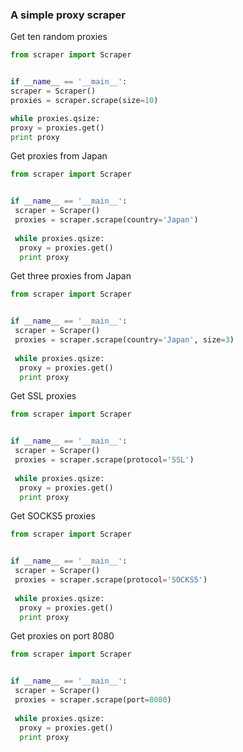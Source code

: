 ### A simple proxy scraper

Get ten random proxies 
```python	
from scraper import Scraper    


if __name__ == '__main__':
scraper = Scraper()    
proxies = scraper.scrape(size=10)  

while proxies.qsize:
proxy = proxies.get()
print proxy
```

Get proxies from Japan
```python
from scraper import Scraper


if __name__ == '__main__':
 scraper = Scraper()    
 proxies = scraper.scrape(country='Japan')
    
 while proxies.qsize:
  proxy = proxies.get()
  print proxy
```

Get three proxies from Japan
```python
from scraper import Scraper


if __name__ == '__main__':
 scraper = Scraper()    
 proxies = scraper.scrape(country='Japan', size=3)
    
 while proxies.qsize:
  proxy = proxies.get()
  print proxy
```


Get SSL proxies
```python
from scraper import Scraper


if __name__ == '__main__':
 scraper = Scraper()    
 proxies = scraper.scrape(protocol='SSL')
    
 while proxies.qsize:
  proxy = proxies.get()
  print proxy
```

Get SOCKS5 proxies
```python
from scraper import Scraper


if __name__ == '__main__':
 scraper = Scraper()    
 proxies = scraper.scrape(protocol='SOCKS5')
    
 while proxies.qsize:
  proxy = proxies.get()
  print proxy
```

Get proxies on port 8080
```python
from scraper import Scraper


if __name__ == '__main__':
 scraper = Scraper()    
 proxies = scraper.scrape(port=8080)
    
 while proxies.qsize:
  proxy = proxies.get()
  print proxy
```